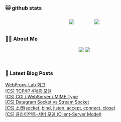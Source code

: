 
###  🐱 github stats  

<div id="main" align="center">
    <img src="https://github-readme-stats.vercel.app/api?username=Kojaewoong0504&count_private=true&show_icons=true&theme=tokyonight"
        style="height: auto; margin-left: 20px; margin-right: 20px; padding: 10px;"/>
    <img src="https://github-readme-stats.vercel.app/api/top-langs/?username=Kojaewoong0504&layout=compact"   
        style="height: auto; margin-left: 20px; margin-right: 20px; padding: 10px;"/>
</div>

###  💁‍♀️ About Me  
<p align="center">
    <a href="https://www.gowoong.com/"><img src="https://img.shields.io/badge/Blog-FF5722?style=flat-square&logo=Blogger&logoColor=white"/></a>
    <a href="mailto:jaewoong.ko0504@gmail.com"><img src="https://img.shields.io/badge/Gmail-d14836?style=flat-square&logo=Gmail&logoColor=white&link=ilovefran.ofm@gmail.com"/></a>
</p>

<br>

### 📕 Latest Blog Posts   

<a href ="https://www.gowoong.com/156"> WebProxy-Lab 회고 </a> <br>
<a href ="https://www.gowoong.com/155"> [CS] TCP/IP 4계층 모델 </a> <br>
<a href ="https://www.gowoong.com/154"> [CS] CGI / WebServer / MIME Type </a> <br>
<a href ="https://www.gowoong.com/153"> [CS] Datagram Socket vs Stream Socket </a> <br>
<a href ="https://www.gowoong.com/152"> [CS] 소켓(socket, bind, listen, accept, connect, close) </a> <br>
<a href ="https://www.gowoong.com/151"> [CS] 클라이언트-서버 모델 (Client-Server Model) </a> <br>
